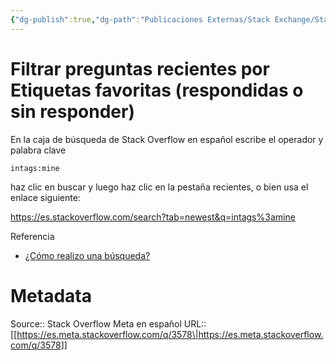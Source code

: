 ```yaml
---
{"dg-publish":true,"dg-path":"Publicaciones Externas/Stack Exchange/Stack Overflow en español/Stack Overflow en español Meta/es.meta.stackoverflow.com-3578.md","permalink":"/publicaciones-externas/stack-exchange/stack-overflow-en-espanol/stack-overflow-en-espanol-meta/es-meta-stackoverflow-com-3578/","title":"Filtrar preguntas recientes por Etiquetas favoritas (respondidas o sin responder)","hide":true,"noteIcon":"default","created":"2024-04-03T12:49:10.730-06:00","updated":"2024-04-05T16:44:03.581-06:00"}
---
```


# Filtrar preguntas recientes por Etiquetas favoritas (respondidas o sin responder)

En la caja de búsqueda de Stack Overflow en español escribe el operador y palabra clave

`intags:mine`

haz clic en buscar y luego haz clic en la pestaña recientes, o bien usa el enlace siguiente:

https://es.stackoverflow.com/search?tab=newest&q=intags%3amine

Referencia

- [¿Cómo realizo una búsqueda?][1]


  [1]: https://es.stackoverflow.com/help/searching

# Metadata
Source:: Stack Overflow Meta en español
URL:: [[https://es.meta.stackoverflow.com/q/3578\|https://es.meta.stackoverflow.com/q/3578]]

